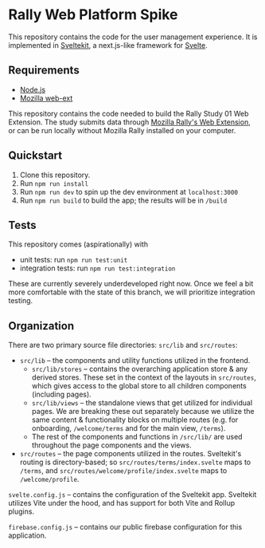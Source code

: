 # Rally Web Platform Spike

This repository contains the code for the user management experience. It is implemented in [Sveltekit](https://kit.svelte.dev/), a next.js-like framework for [Svelte](https://svelte.dev/).

## Requirements
* [Node.js](https://nodejs.org/en/)
* [Mozilla web-ext](https://extensionworkshop.com/documentation/develop/getting-started-with-web-ext/)

This repository contains the code needed to build the Rally Study 01 Web Extension. 
The study submits data through [Mozilla Rally's Web Extension](https://github.com/mozilla-rally/rally-core-addon),
or can be run locally without Mozilla Rally installed on your computer.

## Quickstart

1. Clone this repository.
2. Run `npm run install`
3. Run `npm run dev` to spin up the dev environment at `localhost:3000`
4. Run `npm run build` to build the app; the results will be in `/build`

## Tests

This repository comes (aspirationally) with 
- unit tests: run `npm run test:unit`
- integration tests: run `npm run test:integration`

These are currently severely underdeveloped right now.
Once we feel a bit more comfortable with the state of this branch,
we will prioritize integration testing.

## Organization

There are two primary source file directories: `src/lib` and `src/routes`:
- `src/lib` – the components and utility functions utilized in the frontend.
  - `src/lib/stores` – contains the overarching application store & any derived stores. These set in the context of the layouts in `src/routes`, which gives access to the global store to all children components (including pages).
  - `src/lib/views` – the standalone views that get utilized for individual pages. We are breaking these out separately because we utilize the same content & functionality blocks on multiple routes (e.g. for onboarding, `/welcome/terms` and for the main view, `/terms`).
  - The rest of the components and functions in `/src/lib/` are used throughout the page components and the views.
- `src/routes` – the page components utilized in the routes. Sveltekit's routing is directory-based; so `src/routes/terms/index.svelte` maps to `/terms`, and `src/routes/welcome/profile/index.svelte` maps to `/welcome/profile`.

`svelte.config.js` – contains the configuration of the Sveltekit app. Sveltekit utilizes Vite under the hood, and has support for both Vite and Rollup plugins.

`firebase.config.js` – contains our public firebase configuration for this application.